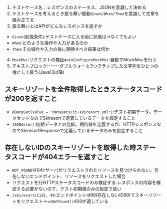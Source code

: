 1. テストケース名：レスポンスのステータス、JSONを意識して決める
2. テストケースを考えるとき振る舞い駆動`Given/When/Then`を意識して文章を組み立てる
3. 振る舞いとはAPIがどんなレスポンスを返すか

- `Given`(前提条件):テストケースに入る前に状態は->なくてもよい
- `When`:どのような操作や入力があるのか
- `Then`:その操作や入力の後に期待すべき結果は何か

4. `MockMvc`:リクエストの検証`AutoConfigureMockMvc`:自動でMockMvcを行う
5. テキストブロック:`"""""`ダブルウォーと3つでラップした文字列をひとつの塊として扱う(Java13以降)

## スキーリゾートを全件取得したときステータスコードが200を返すこと

- `@DataSet(value = "datasets/it-skiresort.yml")`:テスト初期データ。データセットなのでSkiresortで定義しているデータを設定すること
- `JSONAssert`:初期データとの比較。期待値を定義するが、HTTPレスポンスなのでSkiresortResponseで定義しているデータのみを設定すること

## 存在しないIDのスキーリゾートを取得した時ステータスコードが404エラーを返すこと

- `NOT_FOUND`(404):サーバがリクエストされたリソースを見つけられない。存在しないエンドポイント、リソースをリクエストした場合
- リクエストを行HTTPステータスコードのみ検証する:レスポンスの内容を検証する必要がないので、テスト初期値のみの設定で良い
- `/skiresorts{id}, 99`:エンドポイントid99(存在しないID99)でスキーリゾートをリクエスト->`isNotFound()`400が適している
